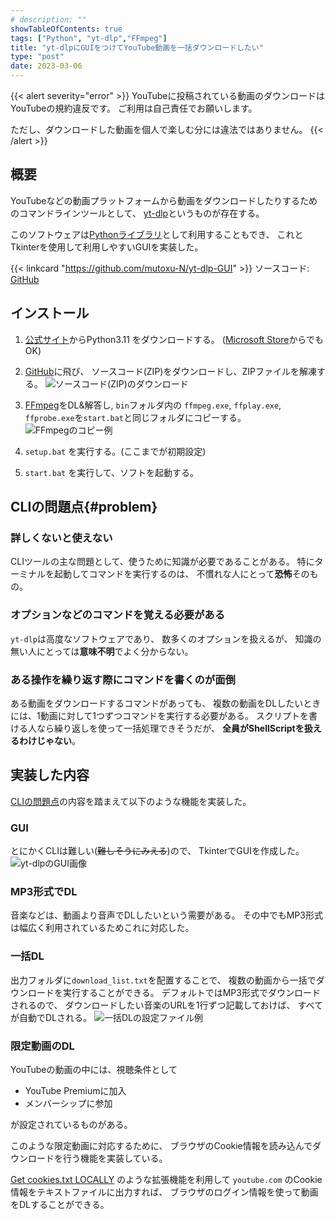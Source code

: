 ```yaml
---
# description: ""
showTableOfContents: true
tags: ["Python", "yt-dlp","FFmpeg"]
title: "yt-dlpにGUIをつけてYouTube動画を一括ダウンロードしたい"
type: "post"
date: 2023-03-06
---
```



{{< alert severity="error" >}}
YouTubeに投稿されている動画のダウンロードはYouTubeの規約違反です。
ご利用は自己責任でお願いします。

ただし、ダウンロードした動画を個人で楽しむ分には違法ではありません。
{{< /alert >}}

## 概要
YouTubeなどの動画プラットフォームから動画をダウンロードしたりするためのコマンドラインツールとして、
[yt-dlp](https://github.com/yt-dlp/yt-dlp)というものが存在する。

このソフトウェアは[Pythonライブラリ](https://pypi.org/project/yt-dlp/)として利用することもでき、
これとTkinterを使用して利用しやすいGUIを実装した。


{{< linkcard "https://github.com/mutoxu-N/yt-dlp-GUI" >}}
ソースコード: [GitHub](https://github.com/mutoxu-N/yt-dlp-GUI)


## インストール
1. [公式サイト](https://www.python.org/downloads/)からPython3.11 をダウンロードする。 
([Microsoft Store](https://apps.microsoft.com/detail/9nrwmjp3717k?hl=ja-jp&gl=JP)からでもOK) 

1. [GitHub](https://github.com/mutoxu-N/yt-dlp-GUI)に飛び、
ソースコード(ZIP)をダウンロードし、ZIPファイルを解凍する。
![ソースコード(ZIP)のダウンロード](/Portfolio/images/posts/yt-dlp/src_dl.png)

1. [FFmpeg](https://github.com/BtbN/FFmpeg-Builds/releases)をDL&解答し, 
`bin`フォルダ内の `ffmpeg.exe`, `ffplay.exe`, `ffprobe.exe`を`start.bat`と同じフォルダにコピーする。
![FFmpegのコピー例](/Portfolio/images/posts/yt-dlp/ffmpeg.png)

1. `setup.bat` を実行する。(ここまでが初期設定)
1. `start.bat` を実行して、ソフトを起動する。


## CLIの問題点{#problem}
### 詳しくないと使えない

CLIツールの主な問題として、使うために知識が必要であることがある。
特にターミナルを起動してコマンドを実行するのは、
不慣れな人にとって**恐怖**そのもの。

### オプションなどのコマンドを覚える必要がある
`yt-dlp`は高度なソフトウェアであり、
数多くのオプションを扱えるが、
知識の無い人にとっては**意味不明**でよく分からない。

### ある操作を繰り返す際にコマンドを書くのが面倒
ある動画をダウンロードするコマンドがあっても、
複数の動画をDLしたいときには、1動画に対して1つずつコマンドを実行する必要がある。
スクリプトを書ける人なら繰り返しを使って一括処理できそうだが、
**全員がShellScriptを扱えるわけじゃない**。

## 実装した内容
[CLIの問題点](#problem)の内容を踏まえて以下のような機能を実装した。

### GUI
とにかくCLIは難しい(~~難しそうにみえる~~)ので、
TkinterでGUIを作成した。
![yt-dlpのGUI画像](/Portfolio/images/posts/yt-dlp/gui.png)

### MP3形式でDL
音楽などは、動画より音声でDLしたいという需要がある。
その中でもMP3形式は幅広く利用されているためこれに対応した。

### 一括DL
出力フォルダに`download_list.txt`を配置することで、
複数の動画から一括でダウンロードを実行することができる。
デフォルトではMP3形式でダウンロードされるので、
ダウンロードしたい音楽のURLを1行ずつ記載しておけば、
すべてが自動でDLされる。
![一括DLの設定ファイル例](/Portfolio/images/posts/yt-dlp/list.png)


### 限定動画のDL
YouTubeの動画の中には、視聴条件として

- YouTube Premiumに加入
- メンバーシップに参加

が設定されているものがある。

このような限定動画に対応するために、
ブラウザのCookie情報を読み込んでダウンロードを行う機能を実装している。

[Get cookies.txt LOCALLY](https://chromewebstore.google.com/detail/get-cookiestxt-locally/cclelndahbckbenkjhflpdbgdldlbecc)
のような拡張機能を利用して `youtube.com` のCookie情報をテキストファイルに出力すれば、
ブラウザのログイン情報を使って動画をDLすることができる。
